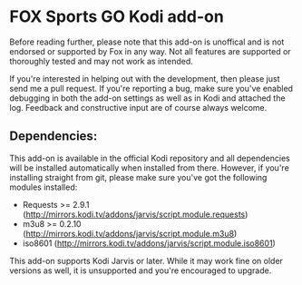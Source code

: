 ﻿# FOX Sports GO Kodi add-on #
Before reading further, please note that this add-on is unoffical and is not endorsed or supported by Fox in any way. Not all features are supported or thoroughly tested and may not work as intended.

If you're interested in helping out with the development, then please just send me a pull request. If you're reporting a bug, make sure you've enabled debugging in both the add-on settings as well as in Kodi and attached the log. Feedback and constructive input are of course always welcome.


## Dependencies: ##
This add-on is available in the official Kodi repository and all dependencies will be installed automatically when installed from there. However, if you're installing straight from git, please make sure you've got the following modules installed:
 * Requests >= 2.9.1 (http://mirrors.kodi.tv/addons/jarvis/script.module.requests)
 * m3u8 >= 0.2.10 (http://mirrors.kodi.tv/addons/jarvis/script.module.m3u8)
 * iso8601 (http://mirrors.kodi.tv/addons/jarvis/script.module.iso8601)
 

This add-on supports Kodi Jarvis or later. While it may work fine on older versions as well, it is unsupported and you're encouraged to upgrade.
